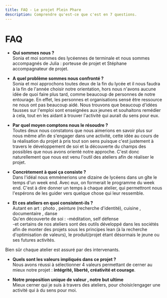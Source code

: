 ```yaml
---
title: FAQ - Le projet Plein Phare
description: Comprendre qu'est-ce que c'est en 7 questions.
---
```


# FAQ

- **Qui sommes nous ?**  
Sonia et moi sommes des lycéennes de terminale  et nous sommes accompagnés de Julia : porteuse de projet et Stéphane accompagnateur de projet.  

- **A quel problème sommes nous confronté ?**  
Sonia et moi approchons toutes deux de la fin du lycée et il nous faudra à la fin de l'année choisir notre orientation, hors nous n'avons aucune idée de quoi faire plus tard, comme beaucoup de personnes de notre entourage. En effet, les personnes et organisations sensé être ressource ne nous ont pas beaucoup aidé. Nous trouvons que beaucoup d'idées fausses sur l'emploi sont enseignées aux jeunes et souhaitons remédier à cela, tout en les aidant à trouver l'activité qui aurait du sens pour eux.

- **Par quel moyen comptons nous le résoudre ?**  
Toutes deux nous constatons que nous aimerions en savoir plus sur nous même afin de s'engager dans une activité, cette idée au cours de la réalisation du projet à pris tout son sens puisque c'est justement à travers le développement de soi et la découverte du champs des possibles que nous avons orienté notre approche. C'est donc naturellement que nous est venu l'outil des ateliers afin de réaliser le projet.  

- **Concrètement à quoi ça consiste ?**  
Dans l'idéal nous emmènerions une dizaine de lycéens dans un gîte le temps d'un week end. Avec eux, on formerait le programme du week end. C'est à dire donner un temps à chaque atelier, qui permettront nous l'espérons de les guider vers quelque chose qui leur ressemble.  

- **Et ces ateliers en quoi consistent-ils ?**  
Autant en art : photo , peinture (recherche d'identité), cuisine , documentaire , danse  
Qu'en découverte de soi : -méditation, self défense  
-et certains de nos ateliers sont des outils développé dans les sociétés afin de monter des projets sous les principes lean (à la recherche d'optimisation de valeurs), le produit/projet étant désormais le jeune ou ses futures activités.  

Bien sûr chaque atelier est assuré par des intervenants.  

- **Quels sont les valeurs impliqués dans ce projet ?**  
Nous avons réussi à sélectionner 4 valeurs permettant de cerner au mieux notre projet : **intégrité, liberté, créativité et courage**.

- **Notre proposition unique de valeur , notre but ultime**  
Mieux cerner qui je suis à travers des ateliers, pour choisir/engager une activité qui à du sens pour moi.  
